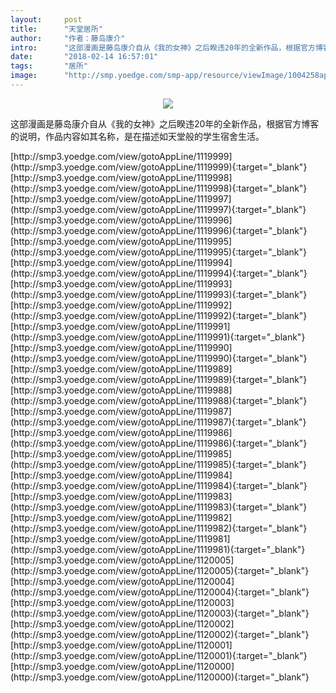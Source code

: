 ```yaml
---
layout:     post
title:      "天堂居所"
author:     "作者：藤岛康介"
intro:      "这部漫画是藤岛康介自从《我的女神》之后睽违20年的全新作品，根据官方博客的说明，作品内容如其名称，是在描述如天堂般的学生宿舍生活。"
date:       "2018-02-14 16:57:01"
tags:       "居所"
image:      "http://smp.yoedge.com/smp-app/resource/viewImage/1004258appline.png"
---
```

<div style="text-align: center">
<p><img src="http://smp.yoedge.com/smp-app/resource/viewImage/1004258appline.png"/></p>
</div>
<p class="post-meta">
<span>这部漫画是藤岛康介自从《我的女神》之后睽违20年的全新作品，根据官方博客的说明，作品内容如其名称，是在描述如天堂般的学生宿舍生活。</span>
</p>
[http://smp3.yoedge.com/view/gotoAppLine/1119999](http://smp3.yoedge.com/view/gotoAppLine/1119999){:target="_blank"}
[http://smp3.yoedge.com/view/gotoAppLine/1119998](http://smp3.yoedge.com/view/gotoAppLine/1119998){:target="_blank"}
[http://smp3.yoedge.com/view/gotoAppLine/1119997](http://smp3.yoedge.com/view/gotoAppLine/1119997){:target="_blank"}
[http://smp3.yoedge.com/view/gotoAppLine/1119996](http://smp3.yoedge.com/view/gotoAppLine/1119996){:target="_blank"}
[http://smp3.yoedge.com/view/gotoAppLine/1119995](http://smp3.yoedge.com/view/gotoAppLine/1119995){:target="_blank"}
[http://smp3.yoedge.com/view/gotoAppLine/1119994](http://smp3.yoedge.com/view/gotoAppLine/1119994){:target="_blank"}
[http://smp3.yoedge.com/view/gotoAppLine/1119993](http://smp3.yoedge.com/view/gotoAppLine/1119993){:target="_blank"}
[http://smp3.yoedge.com/view/gotoAppLine/1119992](http://smp3.yoedge.com/view/gotoAppLine/1119992){:target="_blank"}
[http://smp3.yoedge.com/view/gotoAppLine/1119991](http://smp3.yoedge.com/view/gotoAppLine/1119991){:target="_blank"}
[http://smp3.yoedge.com/view/gotoAppLine/1119990](http://smp3.yoedge.com/view/gotoAppLine/1119990){:target="_blank"}
[http://smp3.yoedge.com/view/gotoAppLine/1119989](http://smp3.yoedge.com/view/gotoAppLine/1119989){:target="_blank"}
[http://smp3.yoedge.com/view/gotoAppLine/1119988](http://smp3.yoedge.com/view/gotoAppLine/1119988){:target="_blank"}
[http://smp3.yoedge.com/view/gotoAppLine/1119987](http://smp3.yoedge.com/view/gotoAppLine/1119987){:target="_blank"}
[http://smp3.yoedge.com/view/gotoAppLine/1119986](http://smp3.yoedge.com/view/gotoAppLine/1119986){:target="_blank"}
[http://smp3.yoedge.com/view/gotoAppLine/1119985](http://smp3.yoedge.com/view/gotoAppLine/1119985){:target="_blank"}
[http://smp3.yoedge.com/view/gotoAppLine/1119984](http://smp3.yoedge.com/view/gotoAppLine/1119984){:target="_blank"}
[http://smp3.yoedge.com/view/gotoAppLine/1119983](http://smp3.yoedge.com/view/gotoAppLine/1119983){:target="_blank"}
[http://smp3.yoedge.com/view/gotoAppLine/1119982](http://smp3.yoedge.com/view/gotoAppLine/1119982){:target="_blank"}
[http://smp3.yoedge.com/view/gotoAppLine/1119981](http://smp3.yoedge.com/view/gotoAppLine/1119981){:target="_blank"}
[http://smp3.yoedge.com/view/gotoAppLine/1120005](http://smp3.yoedge.com/view/gotoAppLine/1120005){:target="_blank"}
[http://smp3.yoedge.com/view/gotoAppLine/1120004](http://smp3.yoedge.com/view/gotoAppLine/1120004){:target="_blank"}
[http://smp3.yoedge.com/view/gotoAppLine/1120003](http://smp3.yoedge.com/view/gotoAppLine/1120003){:target="_blank"}
[http://smp3.yoedge.com/view/gotoAppLine/1120002](http://smp3.yoedge.com/view/gotoAppLine/1120002){:target="_blank"}
[http://smp3.yoedge.com/view/gotoAppLine/1120001](http://smp3.yoedge.com/view/gotoAppLine/1120001){:target="_blank"}
[http://smp3.yoedge.com/view/gotoAppLine/1120000](http://smp3.yoedge.com/view/gotoAppLine/1120000){:target="_blank"}


